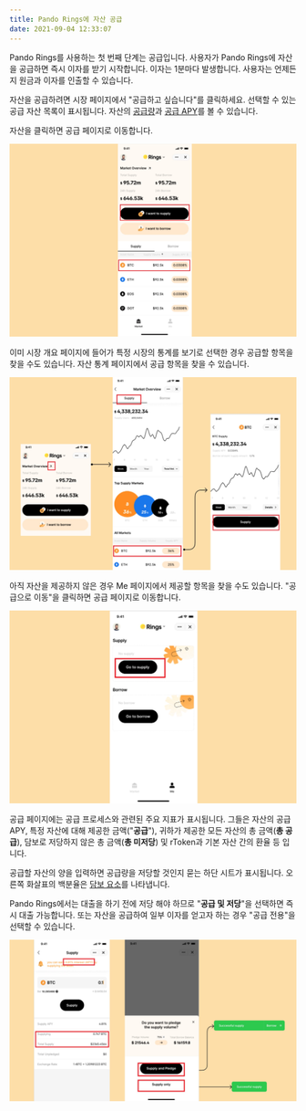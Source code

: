 ```yaml
---
title: Pando Rings에 자산 공급
date: 2021-09-04 12:33:07
---
```


Pando Rings를 사용하는 첫 번째 단계는 공급입니다. 사용자가 Pando Rings에 자산을 공급하면 즉시 이자를 받기 시작합니다. 이자는 1분마다 발생합니다. 사용자는 언제든지 원금과 이자를 인출할 수 있습니다.

자산을 공급하려면 시장 페이지에서 "공급하고 싶습니다"를 클릭하세요. 선택할 수 있는 공급 자산 목록이 표시됩니다. 자산의 [공급량](../key-concepts/glossary)과 [공급 APY](../key-concepts/glossary)를 볼 수 있습니다.

자산을 클릭하면 공급 페이지로 이동합니다.

![](../assets/supply1.jpg)

이미 시장 개요 페이지에 들어가 특정 시장의 통계를 보기로 선택한 경우 공급할 항목을 찾을 수도 있습니다. 자산 통계 페이지에서 공급 항목을 찾을 수 있습니다.

![](../assets/supply2.jpg)

아직 자산을 제공하지 않은 경우 Me 페이지에서 제공할 항목을 찾을 수도 있습니다. "공급으로 이동"을 클릭하면 공급 페이지로 이동합니다.

![](../assets/supply3.jpg)

공급 페이지에는 공급 프로세스와 관련된 주요 지표가 표시됩니다. 그들은 자산의 공급 APY, 특정 자산에 대해 제공한 금액("**공급**"), 귀하가 제공한 모든 자산의 총 금액(**총 공급**), 담보로 저당하지 않은 총 금액(**총 미저당**) 및 rToken과 기본 자산 간의 환율 등 입니다.

공급할 자산의 양을 입력하면 공급량을 저당할 것인지 묻는 하단 시트가 표시됩니다. 오른쪽 화살표의 백분율은 [담보 요소](../key-concepts/glossary)를 나타냅니다.

Pando Rings에서는 대출을 하기 전에 저당 해야 하므로 "**공급 및 저당**"을 선택하면 즉시 대출 가능합니다. 또는 자산을 공급하여 일부 이자를 얻고자 하는 경우 "공급 전용"을 선택할 수 있습니다.

![](../assets/supply4.jpg)



